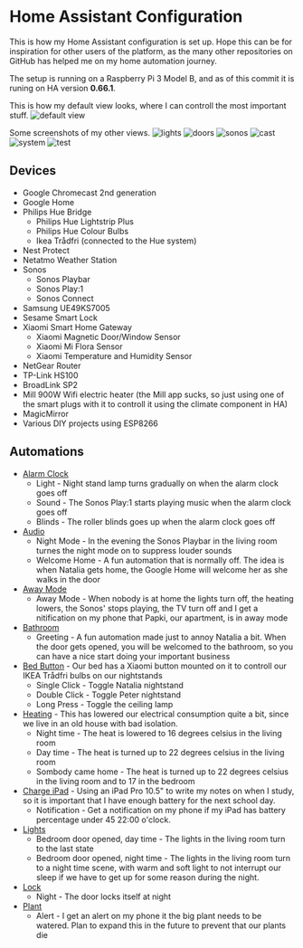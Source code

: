 # Home Assistant Configuration
This is how my Home Assistant configuration is set up. Hope this can be for inspiration for other users of the platform, as the many other repositories on GitHub has helped me on my home automation journey.

The setup is running on a Raspberry Pi 3 Model B, and as of this commit it is runing on HA version __0.66.1__.

This is how my default view looks, where I can controll the most important stuff.
![default view](https://github.com/petrepa/Home-AssistantConfig/blob/master/screenshots/1_default_view.png)

Some screenshots of my other views.
![lights](https://github.com/petrepa/Home-AssistantConfig/blob/master/screenshots/2_lights.png)
![doors](https://github.com/petrepa/Home-AssistantConfig/blob/master/screenshots/3_doors.png)
![sonos](https://github.com/petrepa/Home-AssistantConfig/blob/master/screenshots/4_sonos.png)
![cast](https://github.com/petrepa/Home-AssistantConfig/blob/master/screenshots/5_cast.png)
![system](https://github.com/petrepa/Home-AssistantConfig/blob/master/screenshots/6_system.png)
![test](https://github.com/petrepa/Home-AssistantConfig/blob/master/screenshots/7_test.png)

## Devices

- Google Chromecast 2nd generation
- Google Home
- Philips Hue Bridge
  - Philips Hue Lightstrip Plus
  - Philips Hue Colour Bulbs
  - Ikea Trådfri (connected to the Hue system)
- Nest Protect
- Netatmo Weather Station
- Sonos
  - Sonos Playbar
  - Sonos Play:1
  - Sonos Connect
- Samsung UE49KS7005
- Sesame Smart Lock
- Xiaomi Smart Home Gateway
  - Xiaomi Magnetic Door/Window Sensor
  - Xiaomi Mi Flora Sensor
  - Xiaomi Temperature and Humidity Sensor
- NetGear Router
- TP-Link HS100
- BroadLink SP2
- Mill 900W Wifi electric heater (the Mill app sucks, so just using one of the smart plugs with it to controll it using the climate component in HA)
- MagicMirror
- Various DIY projects using ESP8266

## Automations
* [Alarm Clock](https://github.com/petrepa/Home-AssistantConfig/blob/master/automations/alarm_clock.yaml)
  * Light - Night stand lamp turns gradually on when the alarm clock goes off
  * Sound - The Sonos Play:1 starts playing music when the alarm clock goes off
  * Blinds - The roller blinds goes up when the alarm clock goes off
* [Audio](https://github.com/petrepa/Home-AssistantConfig/blob/master/automations/audio.yaml)
  * Night Mode - In the evening the Sonos Playbar in the living room turnes the night mode on to suppress louder sounds
  * Welcome Home - A fun automation that is normally off. The idea is when Natalia gets home, the Google Home will welcome her as she walks in the door
* [Away Mode](https://github.com/petrepa/Home-AssistantConfig/blob/master/automations/away_mode.yaml)
  * Away Mode - When nobody is at home the lights turn off, the heating lowers, the Sonos' stops playing, the TV turn off and I get a nitification on my phone that Papki, our apartment, is in away mode
* [Bathroom](https://github.com/petrepa/Home-AssistantConfig/blob/master/automations/bathroom.yaml)
  * Greeting - A fun automation made just to annoy Natalia a bit. When the door gets opened, you will be welcomed to the bathroom, so you can have a nice start doing your important business
* [Bed Button](https://github.com/petrepa/Home-AssistantConfig/blob/master/automations/bed_button.yaml) - Our bed has a Xiaomi button mounted on it to controll our IKEA Trådfri bulbs on our nightstands
  * Single Click - Toggle Natalia nightstand
  * Double Click - Toggle Peter nightstand
  * Long Press - Toggle the ceiling lamp
* [Heating](https://github.com/petrepa/Home-AssistantConfig/blob/master/automations/heation.yaml) - This has lowered our electrical consumption quite a bit, since we live in an old house with bad isolation. 
  * Night time - The heat is lowered to 16 degrees celsius in the living room
  * Day time - The heat is turned up to 22 degrees celsius in the living room
  * Sombody came home - The heat is turned up to 22 degrees celsius in the living room and to 17 in the bedroom
* [Charge iPad](https://github.com/petrepa/Home-AssistantConfig/blob/master/automations/ipad_notification.yaml) - Using an iPad Pro 10.5" to write my notes on when I study, so it is important that I have enough battery for the next school day.
  * Notification - Get a notification on my phone if my iPad has battery percentage under 45 22:00 o'clock.
* [Lights](https://github.com/petrepa/Home-AssistantConfig/blob/master/automations/lights.yaml)
   * Bedroom door opened, day time - The lights in the living room turn to the last state
   * Bedroom door opened, night time - The lights in the living room turn to a night time scene, with warm and soft light to not interrupt our sleep if we have to get up for some reason during the night.
* [Lock](https://github.com/petrepa/Home-AssistantConfig/blob/master/automations/lock.yaml)
  * Night - The door locks itself at night
* [Plant](https://github.com/petrepa/Home-AssistantConfig/blob/master/automations/plant_alert.yaml)
  * Alert - I get an alert on my phone it the big plant needs to be watered. Plan to expand this in the future to prevent that our plants die
  
